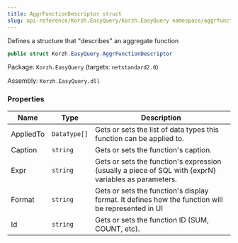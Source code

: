 ```yaml
---
title: AggrFunctionDescriptor struct
slug: api-reference/Korzh.EasyQuery/Korzh.EasyQuery namespace/aggrfunctiondescriptor-struct
---
```



Defines a structure that "describes" an aggregate function
```csharp
public struct Korzh.EasyQuery.AggrFunctionDescriptor

```
Package: `Korzh.EasyQuery` (targets: `netstandard2.0`)

Assembly: `Korzh.EasyQuery.dll`

### Properties

| Name | Type | Description | 
| --- | --- | --- | 
| AppliedTo | `DataType[]` | Gets or sets the list of data types this function can be applied to. | 
| Caption | `string` | Gets or sets the function's caption. | 
| Expr | `string` | Gets or sets the function's expression (usually a piece of SQL with {exprN} variables as parameters. | 
| Format | `string` | Gets or sets the function's display format.  It defines how the function will be represented in UI | 
| Id | `string` | Gets or sets the function ID (SUM, COUNT, etc). |